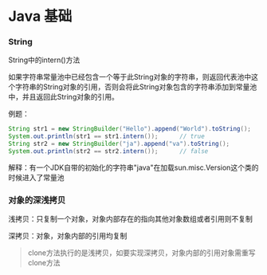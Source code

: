 # Java 基础

### String

String中的intern()方法

如果字符串常量池中已经包含一个等于此String对象的字符串，则返回代表池中这个字符串的String对象的引用，否则会将此String对象包含的字符串添加到常量池中，并且返回此String对象的引用。

例题：

```java
String str1 = new StringBuilder("Hello").append("World").toString();
System.out.println(str1 == str1.intern());      // true
String str2 = new StringBuilder("ja").append("va").toString();
System.out.println(str2 == str2.intern());      // false
```

解释：有一个JDK自带的初始化的字符串"java"在加载sun.misc.Version这个类的时候进入了常量池

### 对象的深浅拷贝

浅拷贝：只复制一个对象，对象内部存在的指向其他对象数组或者引用则不复制

深拷贝：对象，对象内部的引用均复制

> clone方法执行的是浅拷贝，如要实现深拷贝，对象内部的引用对象需重写clone方法